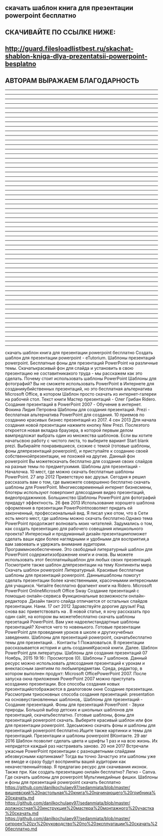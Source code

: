 скачать шаблон книга для презентации powerpoint бесплатно
--------------------------------------------------
СКАЧИВАЙТЕ ПО ССЫЛКЕ НИЖЕ:
--------------------------------------------------
http://guard.filesloadlistbest.ru/skachat-shablon-kniga-dlya-prezentatsii-powerpoint-besplatno
--------------------------------------------------
АВТОРАМ ВЫРАЖАЕМ БЛАГОДАРНОСТЬ
--------------------------------------------------
--------------------------------------------------
--------------------------------------------------
--------------------------------------------------
--------------------------------------------------
--------------------------------------------------
--------------------------------------------------
--------------------------------------------------
--------------------------------------------------
--------------------------------------------------
--------------------------------------------------
--------------------------------------------------
--------------------------------------------------
--------------------------------------------------
--------------------------------------------------
--------------------------------------------------
--------------------------------------------------
--------------------------------------------------
--------------------------------------------------
--------------------------------------------------
--------------------------------------------------
--------------------------------------------------
--------------------------------------------------
--------------------------------------------------
--------------------------------------------------
--------------------------------------------------
--------------------------------------------------
--------------------------------------------------
--------------------------------------------------
--------------------------------------------------
--------------------------------------------------
--------------------------------------------------
--------------------------------------------------
--------------------------------------------------
--------------------------------------------------
--------------------------------------------------
--------------------------------------------------
--------------------------------------------------
--------------------------------------------------
--------------------------------------------------
--------------------------------------------------
--------------------------------------------------
--------------------------------------------------
--------------------------------------------------
--------------------------------------------------
--------------------------------------------------
--------------------------------------------------
--------------------------------------------------
--------------------------------------------------
--------------------------------------------------
--------------------------------------------------
--------------------------------------------------
--------------------------------------------------
--------------------------------------------------
--------------------------------------------------
--------------------------------------------------
--------------------------------------------------
--------------------------------------------------
скачать шаблон книга для презентации powerpoint бесплатно Создать шаблон для презентации powerpoint - eTutorium. Шаблоны презентаций powerpoint. Бесплатные фоны для презентаций PowerPoint на различные темы. Скачатькрасивый фон для слайда и установить в свою презентацию не составитникакого труда - мы расскажем как это сделать. Почему стоит использовать шаблоны PowerPoint Шаблоны для фотографий?  Вы не сможете использовать PowerPoint в Интернете для созданияубийственных презентаций, но это бесплатная альтернатива Microsoft Office, в котором  Шаблон просто скачать из интернет-галереи на рабочей стол. Текст книги Мастер презентаций - Олег Грибан  Ridero. Создание презентаций в PowerPoint 2007 - Обучение в интернет. Фокина Лидия Петровна  Шаблоны для создания презентаций. Prezi - бесплатная альтернатива PowerPoint для создания. 10 приемов по созданию красивых бизнес презентаций из 2017. 4 сен 2013  Для начала создания новой презентации нажмите кнопку New Prezi. Послеэтого откроется новая вкладка браузера, в которой первым делом вампредложат выбрать один из множества шаблонов. Если вы хотите начатьсвою работу с чистого листа, то выберите вариант Start blank prezi. Выбирайте понравившиеся, схожие с темой (готовые шаблоны, фоны дляпрезентаций powerpoint), и приступайте к созданию своей собственнойпрезентации, не похожей на другие.  Данный фон powerpoint Вы можетескачать бесплатно для создания своих слайдов на разные темы по предметухимия. Шаблоны для презентаций - Началочка. 10 мест, где можно скачать бесплатные шаблоны PowerPoint. 27 апр 2012  Приветствую вас друзья. Сегодня я решил рассказать вам о том, где выможете совершенно бесплатно скачать шаблоны для PowerPoint. Многиесовременный интернет бизнесмены, блогеры используют поверпоинт длясоздания видео презентаций, видеопродажников. Большинство
Шаблоны PowerPoint для фотографий придадут эффектность. 26 фев 2013  Использование хорошего шаблона оформления в презентации PowerPointпозволяет придать ей законченный, профессиональный вид. Я писал уже отом, что в Сети есть много мест, где шаблоны можно скачать бесплатно.Однако тема PowerPoint продолжает волновать моих читателей. Задумались о том, как создать презентацию для рабочего совещания илишкольного проекта? Интересный и продуманный дизайн презентациипоможет сделать ваши идеи более наглядными и удобными для восприятия,а вам  завоевать и удержать внимание аудитории. Программноеобеспечение. Это свободный литературный шаблон для PowerPoint содержитизображение книги и очков. Вы можете использовать этот бесплатныйшаблон для любых своих презентаций. Посмотрите также шаблон дляпрезентации на тему Континенты мира  Скачать шаблон powerpoint Литературный. Красивые бесплатные шаблоны для презентаций powerpoint. Данныешаблоны помогут сделать презентации более качественными, красочнымии интересными для учащихся. Читайте бесплатно фрагмент книги на Ridero.  Microsoft PowerPoint OnlineMicrosoft Office Sway Создание презентаций с помощью онлайн-сервиса Функциональные возможности онлайн-редактора  .Дизайн такого слайда отличается от остальных слайдов презентации. Нанм. 17 окт 2012  Здравствуйте дорогие друзья! Рад снова вас приветствовать на . В новой статье, я хочу рассказать про один сайт, на котором вы можетебесплатно скачать шаблоны презетаций PowerPoint. Вам уже надоелистандартные шаблоны презентаций? Хочется чего то новенького. Готовые презентации PowerPoint для проведения уроков в школе и другихучебных заведениях.  Шаблоны для презентаций powerpoint, скачатьбесплатно темы для презентаций. . Контакты 1 Пожаловаться. В презентации рассказывается история и цель созданияКрасной книги. Далее. Шаблон PowerPoint для литературы. Шаблоны для создания презентаций  07 Ноябрь, 2015 19:16:: Просмотров (0). Шаблоны  7 шаблонов. Данный ресурс можно использовать длясоздания презентаций к урокам и внеклассным занятиям по любымпредметам.  Среда, редактор, в котором выполнен продукт: Microsoft OfficePowerPoint 2007. После запуска окна приложения PowerPoint 2007 можно приступать ксозданию презентации. Все способы создания новых презентацийотображаются в диалоговом окне Создание презентации. Рассмотрим триосновных способа создания презентаций: presentation на основеустановленных шаблонов,. Шаблоны для презентаций - Создание презентаций. Фоны для презентаций PowerPoint - Звуки природы. Большой выбор детских и школьных шаблонов для презентаций, скачатьбесплатно.
Готовые шаблоны, фоны для презентаций powerpoint скачать. Выберите красивый шаблон или фон для презентации powerpoint. Здесьможно скачать фоны и шаблоны для презентаций powerpoint бесплатно.Ищите также картинки и темы для презентаций. Презентации и шаблоны powerpoint  ВКонтакте. 29 авг 2016  Шаблон позволит сделать цвета и шрифты 1 раз и на всю жизнь. Их непридется каждый раз настраивать заново. 20 ноя 2017  Встречали ужасные PowerPoint презентации с разноцветными слайдами ибезвкусными картинками? Тогда вы точно  Зачастую эти шаблоны уже не вмоде и сразу будут восприняты вашей аудитории как некачественныйтовар. Я предлагаю  ресурс для скачивания иконок. Также при. Как создать презентацию онлайн бесплатно? Легко  - Canva. Где скачать шаблоны для powerpoint  Мультимедийные фишки. Шаблоны и фоны для презентаций powerpoint скачать бесплатно
https://github.com/danilkochulaev97/sedanmiata/blob/master/вишневский%20настольная%20книга%20начинающего%20грибника%20скачать.md
https://github.com/danilkochulaev97/sedanmiata/blob/master/должностная%20инструкция%20мастера%20монтажного%20участка%20скачать.md
https://github.com/danilkochulaev97/sedanmiata/blob/master/ситроен%20zx%20руководство%20по%20эксплуатации%20скачать%20бесплатно.md